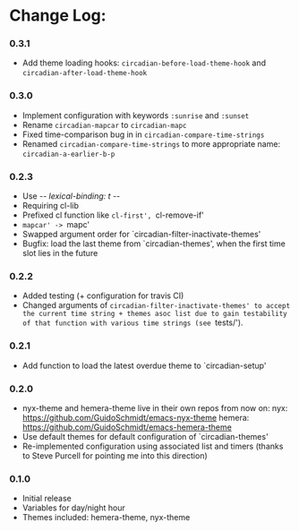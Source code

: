 # Change Log:

### 0.3.1
- Add theme loading hooks: `circadian-before-load-theme-hook` and
  `circadian-after-load-theme-hook`

### 0.3.0
- Implement configuration with keywords `:sunrise` and `:sunset`
- Rename `circadian-mapcar` to `circadian-mapc`
- Fixed time-comparison bug in
  in `circadian-compare-time-strings`
- Renamed `circadian-compare-time-strings` to more appropriate name:
  `circadian-a-earlier-b-p`

### 0.2.3
- Use -*- lexical-binding: t -*-
- Requiring cl-lib
- Prefixed cl function like `cl-first', `cl-remove-if'
- `mapcar' -> `mapc'
- Swapped argument order for `circadian-filter-inactivate-themes'
- Bugfix: load the last theme from `circadian-themes', when the first
time slot lies in the future

### 0.2.2
- Added testing (+ configuration for travis CI)
- Changed arguments of `circadian-filter-inactivate-themes' to accept
the current time string + themes asoc list due to gain testability
of that function with various time strings (see `tests/').

### 0.2.1
- Add function to load the latest overdue theme to `circadian-setup'

### 0.2.0
- nyx-theme and hemera-theme live in their own repos from now on:
nyx: https://github.com/GuidoSchmidt/emacs-nyx-theme
hemera: https://github.com/GuidoSchmidt/emacs-hemera-theme
- Use default themes for default configuration of `circadian-themes'
- Re-implemented configuration using associated list and timers
(thanks to Steve Purcell for pointing me into this direction)

### 0.1.0
- Initial release
- Variables for day/night hour
- Themes included: hemera-theme, nyx-theme
